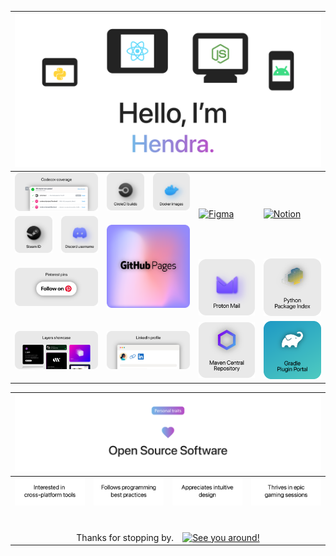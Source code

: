 <!-- For some unknown reason, images in the last row of the table have to be in
  PNG format if the rest of the images are in SVG format. -->

<table>
  <thead>
    <tr>
      <th colspan="6">
        <picture>
          <source
            media="(prefers-color-scheme: dark)"
            srcset="images/banner1-dark.svg"/>
          <img
            alt="First banner"
            src="images/banner1-light.svg"/>
        </picture>
      </th>
    </tr>
  </thead>
  <tbody>
    <tr>
      <td colspan="2">
        <a href="https://codecov.io/gh/hanggrian/">
          <picture>
            <source
              media="(prefers-color-scheme: dark)"
              srcset="images/card-codecov-dark.svg"/>
            <img
              alt="Codecov"
              src="images/card-codecov-light.svg"/>
          </picture>
        </a>
      </td>
      <td>
        <a href="https://circleci.com/gh/hanggrian/">
          <picture>
            <source
              media="(prefers-color-scheme: dark)"
              srcset="images/card-circleci-dark.svg"/>
            <img
              alt="CircleCI"
              src="images/card-circleci-light.svg"/>
          </picture>
        </a>
      </td>
      <td>
        <a href="https://hub.docker.com/u/hanggrian/">
          <picture>
            <source
              media="(prefers-color-scheme: dark)"
              srcset="images/card-docker-dark.svg"/>
            <img
              alt="DockerHub"
              src="images/card-docker-light.svg"/>
          </picture>
        </a>
      </td>
      <td rowspan="2">
        <a href="https://figma.com/@hanggrian/">
          <picture>
            <source
              media="(prefers-color-scheme: dark)"
              srcset="images/card-figma-dark.svg"/>
            <img
              alt="Figma"
              src="images/card-figma-light.svg"/>
          </picture>
        </a>
      </td>
      <td rowspan="2">
        <a href="https://hanggrian.super.site/">
          <picture>
            <source
              media="(prefers-color-scheme: dark)"
              srcset="images/card-notion-dark.svg"/>
            <img
              alt="Notion"
              src="images/card-notion-light.svg"/>
          </picture>
        </a>
      </td>
    </tr>
    <tr>
      <td>
        <a href="https://steamcommunity.com/id/hanggrian/">
          <picture>
            <source
              media="(prefers-color-scheme: dark)"
              srcset="images/card-steam-dark.svg"/>
            <img
              alt="Steam"
              src="images/card-steam-light.svg"/>
          </picture>
        </a>
      </td>
      <td>
        <a href="http://discord.com/users/280390548429340672/">
          <picture>
            <source
              media="(prefers-color-scheme: dark)"
              srcset="images/card-discord-dark.svg"/>
            <img
              alt="Discord"
              src="images/card-discord-light.svg"/>
          </picture>
        </a>
      </td>
      <td rowspan="2" colspan="2">
        <a href="https://hanggrian.github.io/">
          <picture>
            <source
              media="(prefers-color-scheme: dark)"
              srcset="images/card-githubpages-dark.svg"/>
            <img
              alt="GitHub Pages"
              src="images/card-githubpages-light.svg"/>
          </picture>
        </a>
      </td>
    </tr>
    <tr>
      <td colspan="2">
        <a href="https://pinterest.com/hanggrian/">
          <picture>
            <source
              media="(prefers-color-scheme: dark)"
              srcset="images/card-pinterest-dark.svg"/>
            <img
              alt="Pinterest"
              src="images/card-pinterest-light.svg"/>
          </picture>
        </a>
      </td>
      <td>
        <a href="mailto:hanggrian@proton.me">
          <picture>
            <source
              media="(prefers-color-scheme: dark)"
              srcset="images/card-protonmail-dark.svg"/>
            <img
              alt="Proton Mail"
              src="images/card-protonmail-light.svg"/>
          </picture>
        </a>
      </td>
      <td>
        <a href="https://pypi.org/u/hanggrian/">
          <picture>
            <source
              media="(prefers-color-scheme: dark)"
              srcset="images/card-pypi-dark.svg"/>
            <img
              alt="Package Index"
              src="images/card-pypi-light.svg"/>
          </picture>
        </a>
      </td>
    </tr>
    <tr>
      <td colspan="2">
        <a href="https://layers.to/hanggrian/">
          <picture>
            <source
              media="(prefers-color-scheme: dark)"
              srcset="images/card-layers-dark.png"/>
            <img
              alt="Layers"
              src="images/card-layers-light.png"/>
          </picture>
        </a>
      </td>
      <td colspan="2">
        <a href="https://linkedin.com/in/hanggrian/">
          <picture>
            <source
              media="(prefers-color-scheme: dark)"
              srcset="images/card-linkedin-dark.png"/>
            <img
              alt="LinkedIn"
              src="images/card-linkedin-light.png"/>
          </picture>
        </a>
      </td>
      <td>
        <a href="https://central.sonatype.com/namespace/com.hanggrian/">
          <picture>
            <source
              media="(prefers-color-scheme: dark)"
              srcset="images/card-sonatype-dark.png"/>
            <img
              alt="Maven Central"
              src="images/card-sonatype-light.png"/>
          </picture>
        </a>
      </td>
      <td>
        <a href="https://plugins.gradle.org/u/hanggrian/">
          <picture>
            <source
              media="(prefers-color-scheme: dark)"
              srcset="images/card-gradle-dark.png"/>
            <img
              alt="Plugin Portal"
              src="images/card-gradle-light.png"/>
          </picture>
        </a>
      </td>
    </tr>
  </tbody>
</table>

<table>
  <thead>
    <tr>
      <th colspan="4">
        <picture>
          <source
            media="(prefers-color-scheme: dark)"
            srcset="images/banner2-dark.svg"/>
          <img
            alt="Second banner"
            src="images/banner2-light.svg"/>
        </picture>
      </th>
    </tr>
  </thead>
  <tbody>
    <tr>
      <td>
        <picture>
          <source
            media="(prefers-color-scheme: dark)"
            srcset="images/grid-description1-dark.png"/>
          <img
            alt="First description"
            src="images/grid-description1-light.png"/>
        </picture>
      </td>
      <td>
        <picture>
          <source
            media="(prefers-color-scheme: dark)"
            srcset="images/grid-description2-dark.png"/>
          <img
            alt="Second description"
            src="images/grid-description2-light.png"/>
        </picture>
      </td>
      <td>
        <picture>
          <source
            media="(prefers-color-scheme: dark)"
            srcset="images/grid-description3-dark.png"/>
          <img
            alt="Third description"
            src="images/grid-description3-light.png"/>
        </picture>
      </td>
      <td>
        <picture>
          <source
            media="(prefers-color-scheme: dark)"
            srcset="images/grid-description4-dark.png"/>
          <img
            alt="Fourth description"
            src="images/grid-description4-light.png"/>
        </picture>
      </td>
    </tr>
    <tr>
      <td colspan="6" align="center">
        <br/>
        <br/>
        <!-- GitHub embeds the animated SVG url to image, mask it with a
          self-targeting link. -->
        Thanks for stopping by.&emsp;<a href="#"><img width="48" alt="See you around!" src="https://iam-weijie.github.io/wave/hand-emoji.svg"></a>
      </td>
    </tr>
  </tbody>
</table>
